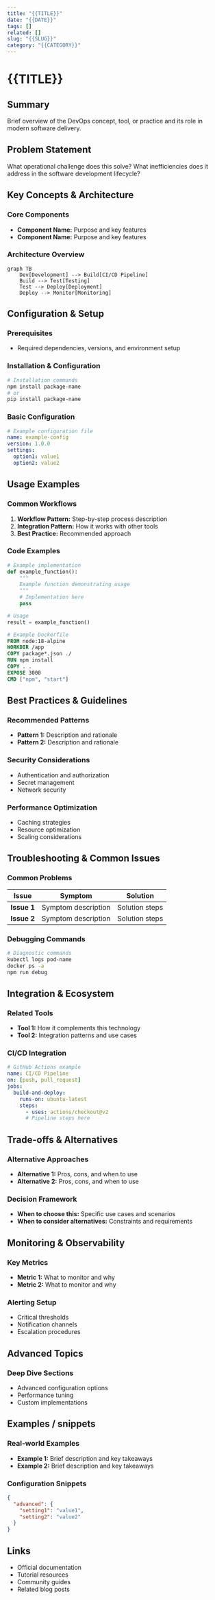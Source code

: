 ```yaml
---
title: "{{TITLE}}"
date: "{{DATE}}"
tags: []
related: []
slug: "{{SLUG}}"
category: "{{CATEGORY}}"
---
```


# {{TITLE}}

## Summary
Brief overview of the DevOps concept, tool, or practice and its role in modern software delivery.

## Problem Statement
What operational challenge does this solve? What inefficiencies does it address in the software development lifecycle?

## Key Concepts & Architecture

### Core Components
- **Component Name:** Purpose and key features
- **Component Name:** Purpose and key features

### Architecture Overview
```mermaid
graph TB
    Dev[Development] --> Build[CI/CD Pipeline]
    Build --> Test[Testing]
    Test --> Deploy[Deployment]
    Deploy --> Monitor[Monitoring]
```

## Configuration & Setup

### Prerequisites
- Required dependencies, versions, and environment setup

### Installation & Configuration
```bash
# Installation commands
npm install package-name
# or
pip install package-name
```

### Basic Configuration
```yaml
# Example configuration file
name: example-config
version: 1.0.0
settings:
  option1: value1
  option2: value2
```

## Usage Examples

### Common Workflows
1. **Workflow Pattern:** Step-by-step process description
2. **Integration Pattern:** How it works with other tools
3. **Best Practice:** Recommended approach

### Code Examples
```python
# Example implementation
def example_function():
    """
    Example function demonstrating usage
    """
    # Implementation here
    pass

# Usage
result = example_function()
```

```dockerfile
# Example Dockerfile
FROM node:18-alpine
WORKDIR /app
COPY package*.json ./
RUN npm install
COPY . .
EXPOSE 3000
CMD ["npm", "start"]
```

## Best Practices & Guidelines

### Recommended Patterns
- **Pattern 1:** Description and rationale
- **Pattern 2:** Description and rationale

### Security Considerations
- Authentication and authorization
- Secret management
- Network security

### Performance Optimization
- Caching strategies
- Resource optimization
- Scaling considerations

## Troubleshooting & Common Issues

### Common Problems
| Issue | Symptom | Solution |
|-------|---------|----------|
| **Issue 1** | Symptom description | Solution steps |
| **Issue 2** | Symptom description | Solution steps |

### Debugging Commands
```bash
# Diagnostic commands
kubectl logs pod-name
docker ps -a
npm run debug
```

## Integration & Ecosystem

### Related Tools
- **Tool 1:** How it complements this technology
- **Tool 2:** Integration patterns and use cases

### CI/CD Integration
```yaml
# GitHub Actions example
name: CI/CD Pipeline
on: [push, pull_request]
jobs:
  build-and-deploy:
    runs-on: ubuntu-latest
    steps:
      - uses: actions/checkout@v2
      # Pipeline steps here
```

## Trade-offs & Alternatives

### Alternative Approaches
- **Alternative 1:** Pros, cons, and when to use
- **Alternative 2:** Pros, cons, and when to use

### Decision Framework
- **When to choose this:** Specific use cases and scenarios
- **When to consider alternatives:** Constraints and requirements

## Monitoring & Observability

### Key Metrics
- **Metric 1:** What to monitor and why
- **Metric 2:** What to monitor and why

### Alerting Setup
- Critical thresholds
- Notification channels
- Escalation procedures

## Advanced Topics

### Deep Dive Sections
- Advanced configuration options
- Performance tuning
- Custom implementations

## Examples / snippets

### Real-world Examples
- **Example 1:** Brief description and key takeaways
- **Example 2:** Brief description and key takeaways

### Configuration Snippets
```json
{
  "advanced": {
    "setting1": "value1",
    "setting2": "value2"
  }
}
```

## Links
- Official documentation
- Tutorial resources
- Community guides
- Related blog posts
